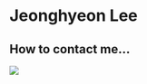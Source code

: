 # Jeonghyeon Lee

## How to contact me...  
<a href="https://www.linkedin.com/in/jeonghyeon-lee-9b6380223" target="_blank"><img src="https://img.shields.io/badge/LinkedIn-0A66C2?style=flat-square&logo=JeonghyeonLee&logoColor=white"/></a>


